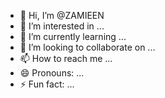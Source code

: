 - 👋 Hi, I’m @ZAMIEEN
- 👀 I’m interested in ...
- 🌱 I’m currently learning ...
- 💞️ I’m looking to collaborate on ...
- 📫 How to reach me ...
- 😄 Pronouns: ...
- ⚡ Fun fact: ...

<!---
ZAMIEEN/ZAMIEEN is a ✨ special ✨ repository because its `README.md` (this file) appears on your GitHub profile.
You can click the Preview link to take a look at your changes.
--->
